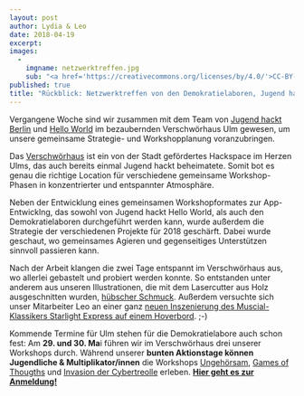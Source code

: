 ```yaml
---
layout: post
author: Lydia & Leo
date: 2018-04-19
excerpt:
images:
  -
    imgname: netzwerktreffen.jpg
    sub: "<a href='https://creativecommons.org/licenses/by/4.0/'>CC-BY-4.0</a>, OKF DE, Foto: Leonard Wolf"
published: true
title: "Rückblick: Netzwerktreffen von den Demokratielaboren, Jugend hackt & Hello World"
---
```


Vergangene Woche sind wir zusammen mit dem Team von [Jugend hackt Berlin](https://jugendhackt.org) und [Hello World](https://jugendhackt.org/helloworld) im bezaubernden Verschwörhaus Ulm gewesen, um unsere gemeinsame Strategie- und Workshopplanung voranzubringen.

Das [Verschwörhaus](https://verschwoerhaus.de) ist ein von der Stadt gefördertes Hackspace im Herzen Ulms, das auch bereits einmal Jugend hackt beheimatete. Somit bot es genau die richtige Location für verschiedene gemeinsame Workshop-Phasen in konzentrierter und entspannter Atmosphäre.

Neben der Entwicklung eines gemeinsamen Workshopformates zur App-Entwicklng, das sowohl von Jugend hackt Hello World, als auch den Demokratielaboren durchgeführt werden kann, wurde außerdem die Strategie der verschiedenen Projekte für 2018 geschärft. Dabei wurde geschaut, wo gemeinsames Agieren und gegenseitiges Unterstützen sinnvoll passieren kann.

Nach der Arbeit klangen die zwei Tage entspannt im Verschwörhaus aus, wo allerlei gebastelt und probiert werden konnte. So entstanden unter anderem aus unseren Illustrationen, die mit dem Lasercutter aus Holz ausgeschnitten wurden, [hübscher Schmuck](https://twitter.com/demokratielabs/status/984549919624179712/photo/1). Außerdem versuchte sich unser Mitarbeiter Leo an einer ganz [neuen Inszenierung des Muscial-Klassikers Starlight Express auf einem Hoverbord](https://twitter.com/woLeonard/status/984546792481132544). ;-)

Kommende Termine für Ulm stehen für die Demokratielabore auch schon fest: Am **29. und 30. Ma**i führen wir im Verschwörhaus drei unserer Workshops durch. Während unserer **bunten Aktionstage können Jugendliche & Multiplikator/innen** die Workshops [Ungehörsam](https://demokratielabore.de/workshops/ungehörsam), [Games of Thougths](https://demokratielabore.de/workshops/game-of-thoughts) und [Invasion der Cybertreolle](https://demokratielabore.de/workshops/invasion-der-cybertrolle) erleben. **[Hier geht es zur Anmeldung!](https://docs.google.com/forms/d/e/1FAIpQLSc_UgoiqOgtWvsV0zWX0WYUVOEwFNHaHZf9v2mZqMpCwc3SSg/viewform)**
